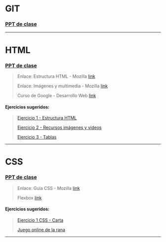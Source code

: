 
# GIT


### [PPT de clase](https://docs.google.com/presentation/d/1v6k7_8ny6FmJh363VT_XIEd7lwJQn7ai8fOjugwhl7k/edit?usp=sharing)

 ---
 
 
# HTML


### [PPT de clase](https://docs.google.com/presentation/d/1bu3BUMlO3_UiKZVBsCVFHdNlW0F6HKvOTyX7uLtS7xM/edit?usp=sharing)


> Enlace: Estructura HTML - Mozilla [link](https://developer.mozilla.org/es/docs/Learn/HTML)
>
> Enlace: Imágenes y multimedia - Mozilla [link](https://developer.mozilla.org/es/docs/Learn/HTML/Multimedia_and_embedding/Images_in_HTML)
>
> Curso de Google - Desarrollo Web [link](https://learndigital.withgoogle.com/activate/course/web-development-I)
>

#### Ejercicios sugeridos:
> [Ejercicio 1 - Estructura HTML](https://developer.mozilla.org/es/docs/Learn/HTML/Introduction_to_HTML/Structuring_a_page_of_content)
>
> [Ejercicio 2 - Recursos imágenes y videos](https://developer.mozilla.org/es/docs/Learn/HTML/Multimedia_and_embedding/Mozilla_splash_page)
>
> [Ejercicio 3 - Tablas](https://developer.mozilla.org/es/docs/Learn/HTML/Tables/Structuring_planet_data)
>

 ---

# CSS


### [PPT de clase](https://docs.google.com/presentation/d/11uF1yV0bilWXIR9pYDge_tw8IGTibcpoRtlVV-EioyI/edit?usp=sharing)


> Enlace: Guía CSS - Mozilla [link](https://developer.mozilla.org/es/docs/Learn/CSS/First_steps)
>
> Flexbox [link](https://developer.mozilla.org/es/docs/Web/CSS/CSS_Flexible_Box_Layout/Basic_Concepts_of_Flexbox)

#### Ejercicios sugeridos:

>[Ejercicio 1 CSS - Carta](https://developer.mozilla.org/en-US/docs/Learn/CSS/Styling_text/Typesetting_a_homepage)
>
>[Juego online de la rana](https://flexboxfroggy.com/#es)


 ---